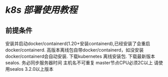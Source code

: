 # *k8s 部署使用教程*
## 前提条件
安装并启动docker/containerd(1.20+安装containerd),已经安装了会重启docker/containerd. 高版本离线包自带docker/containerd，如没安装docker/containerd会自动安装.
下载kubernetes 离线安装包.
下载最新版本sealos.
务必同步服务器时间
主机名不可重复
master节点CPU必须2C以上
请使用sealos 3.2.0以上版本
